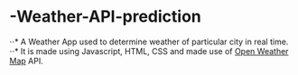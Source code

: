 # -Weather-API-prediction
⋅⋅* A Weather App used to determine weather of particular city in real time.
⋅⋅* It is made using Javascript, HTML, CSS and made use of [Open Weather Map](https://openweathermap.org/api) API.
